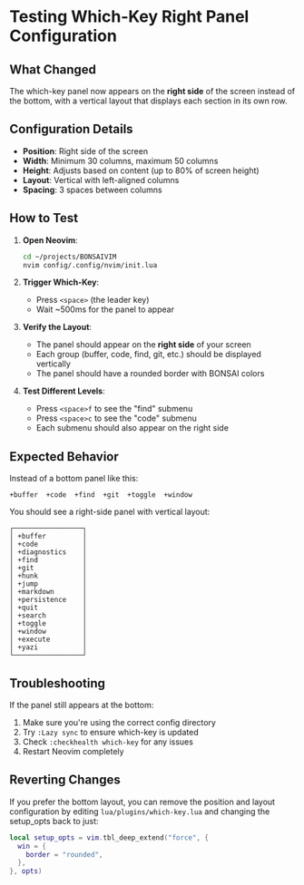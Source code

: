# Testing Which-Key Right Panel Configuration

## What Changed
The which-key panel now appears on the **right side** of the screen instead of the bottom, with a vertical layout that displays each section in its own row.

## Configuration Details
- **Position**: Right side of the screen
- **Width**: Minimum 30 columns, maximum 50 columns
- **Height**: Adjusts based on content (up to 80% of screen height)
- **Layout**: Vertical with left-aligned columns
- **Spacing**: 3 spaces between columns

## How to Test

1. **Open Neovim**:
   ```bash
   cd ~/projects/BONSAIVIM
   nvim config/.config/nvim/init.lua
   ```

2. **Trigger Which-Key**:
   - Press `<space>` (the leader key)
   - Wait ~500ms for the panel to appear

3. **Verify the Layout**:
   - The panel should appear on the **right side** of your screen
   - Each group (buffer, code, find, git, etc.) should be displayed vertically
   - The panel should have a rounded border with BONSAI colors

4. **Test Different Levels**:
   - Press `<space>f` to see the "find" submenu
   - Press `<space>c` to see the "code" submenu
   - Each submenu should also appear on the right side

## Expected Behavior

Instead of a bottom panel like this:
```
+buffer  +code  +find  +git  +toggle  +window
```

You should see a right-side panel with vertical layout:
```
┌─────────────────┐
│ +buffer         │
│ +code           │
│ +diagnostics    │
│ +find           │
│ +git            │
│ +hunk           │
│ +jump           │
│ +markdown       │
│ +persistence    │
│ +quit           │
│ +search         │
│ +toggle         │
│ +window         │
│ +execute        │
│ +yazi           │
└─────────────────┘
```

## Troubleshooting

If the panel still appears at the bottom:
1. Make sure you're using the correct config directory
2. Try `:Lazy sync` to ensure which-key is updated
3. Check `:checkhealth which-key` for any issues
4. Restart Neovim completely

## Reverting Changes

If you prefer the bottom layout, you can remove the position and layout configuration by editing `lua/plugins/which-key.lua` and changing the setup_opts back to just:
```lua
local setup_opts = vim.tbl_deep_extend("force", {
  win = {
    border = "rounded",
  },
}, opts)
```